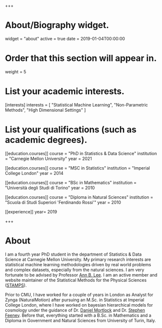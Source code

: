 +++
# About/Biography widget.
widget = "about"
active = true
date = 2019-01-04T00:00:00

# Order that this section will appear in.
weight = 5

# List your academic interests.
[interests]
  interests = [
    "Statistical Machine Learning",
    "Non-Parametric Methods",
    "High Dimensional Settings"
  ]

# List your qualifications (such as academic degrees).
[[education.courses]]
  course = "PhD in Statistics & Data Science"
  institution = "Carnegie Mellon University"
  year = 2021

[[education.courses]]
  course = "MSC in Statistics"
  institution = "Imperial College London"
  year = 2014

[[education.courses]]
  course = "BSc in Mathematics"
  institution = "Università degli Studi di Torino"
  year = 2010

[[education.courses]]
  course = "Diploma in Natural Sciences"
  institution = "Scuola di Studi Superiori 'Ferdinando Rossi'"
  year = 2010
  
[[experience]]
  year= 2019
 
+++

# About
I am a fourth year PhD student in the department of Statistics & Data Science at Carnegie Mellon University. My primary research interests are statistical machine learning methodologies driven by real world problems and complex datasets, especially from the natural sciences. I am very fortunate to be advised by Professor [Ann B. Lee](http://www.stat.cmu.edu/~annlee/). I am an active member and website maintainer of the Statistical Methods for the Physical Sciences ([STAMPS](http://stat.cmu.edu/stamps/)).

Prior to CMU, I have worked for a couple of years in London as Analyst for Zynga (NaturalMotion) after pursuing an M.Sc. in Statistics at Imperial College London, where I have worked on bayesian hierarchical models for cosmology under the guidance of Dr. [Daniel Mortlock](https://www.imperial.ac.uk/people/d.mortlock) and Dr. [Stephen Feeney](http://zuserver2.star.ucl.ac.uk/~smf/). Before that, everything started with a B.Sc. in Mathematics and a Diploma in Government and Natural Sciences from University of Turin, Italy.
